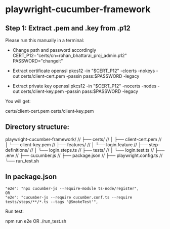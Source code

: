 # playwright-cucumber-framework


## Step 1: Extract .pem and .key from .p12
Please run this manually in a terminal:

- Change path and password accordingly
CERT_P12="certs/cn=rohan_bhattarai_proj_admin.p12"
PASSWORD="changeit"

- Extract certificate
openssl pkcs12 -in "$CERT_P12" -clcerts -nokeys -out certs/client-cert.pem -passin pass:$PASSWORD -legacy

- Extract private key
openssl pkcs12 -in "$CERT_P12" -nocerts -nodes -out certs/client-key.pem -passin pass:$PASSWORD -legacy


You will get:

certs/client-cert.pem
certs/client-key.pem

## Directory structure:

playwright-cucumber-framework/
// ├── certs/
// │   ├── client-cert.pem
// │   └── client-key.pem
// ├── features/
// │   └── login.feature
// ├── step-definitions/
// │   └── login.steps.ts
// ├── tests/
// │   └── login.test.ts
// ├── .env
// ├── cucumber.js
// ├── package.json
// ├── playwright.config.ts
// └── run_test.sh


## In package.json

    "e2e": "npx cucumber-js --require-module ts-node/register",
    OR
    "e2e": "cucumber-js --require cucumber.conf.ts --require tests/steps/**/*.ts --tags '@SmokeTest'",

Run test:

npm run e2e
OR
./run_test.sh 

